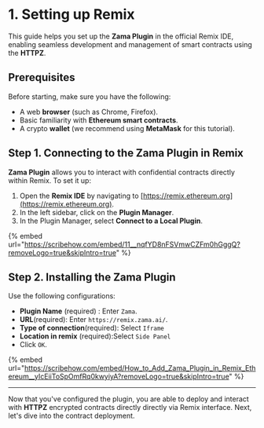 # 1. Setting up Remix

This guide helps you set up the **Zama Plugin** in the official Remix IDE, enabling seamless development and management of smart contracts using the **HTTPZ**.

## Prerequisites

Before starting, make sure you have the following:

- A web **browser** (such as Chrome, Firefox).
- Basic familiarity with **Ethereum smart contracts**.
- A crypto **wallet** (we recommend using **MetaMask** for this tutorial).

## Step 1. Connecting to the Zama Plugin in Remix

**Zama Plugin** allows you to interact with confidential contracts directly within Remix. To set it up:

1. Open the **Remix IDE** by navigating to [https://remix.ethereum.org](https://remix.ethereum.org).
2. In the left sidebar, click on the **Plugin Manager**.
3. In the Plugin Manager, select **Connect to a Local Plugin**.

{% embed url="https://scribehow.com/embed/11__nqfYD8nFSVmwCZFm0hGggQ?removeLogo=true&skipIntro=true" %}

## Step 2. Installing the Zama Plugin

Use the following configurations:

- **Plugin Name** (required) : Enter `Zama`.
- **URL**(required): Enter `https://remix.zama.ai/`.
- **Type of connection**(required): Select `Iframe`
- **Location in remix** (required):Select `Side Panel`
- Click `OK`.

{% embed url="https://scribehow.com/embed/How_to_Add_Zama_Plugin_in_Remix_Ethereum__yIcEiiToSpOmfRq0kwyiyA?removeLogo=true&skipIntro=true" %}

---

Now that you've configured the plugin, you are able to deploy and interact with **HTTPZ** encrypted contracts directly directly via Remix interface. Next, let's dive into the contract deployment.
